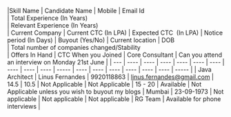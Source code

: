 |Skill Name | Candidate Name | Mobile | Email Id  
| Total Experience (In Years)  
| Relevant Experience (In Years)  
| Current Company | Current CTC (In LPA) | Expected CTC  (In LPA) | Notice period (In Days) | Buyout (Yes/No) | Current location | DOB   
| Total number of companies changed/Stability   
| Offers In Hand | CTC When you Joined | Core Consultant | Can you attend an interview on Monday 21st June |
| --- | ---- | ---- | ---- | ---- | ---- | ---- 
| ---- | ---- | ---- | ----- | ---- | ---- | ---- | ---- | ---- 
| ---- | ----- |
| Java Architect | Linus Fernandes | 9920118863 | linus.fernandes@gmail.com | 14.5 | 10.5 | Not Applicable 
| Not Applicable | 15 - 20 | Available | Not Applicable unless you wish to buyout my blogs | Mumbai | 23-09-1973 | Not applicable | Not applicable | Not applicable | RG Team | Available for phone interviews |

 

 

 

 

 

 

 

 

 

 

 

 

 

 

 

 


 


